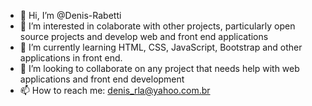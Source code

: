 - 👋 Hi, I’m @Denis-Rabetti
- 👀 I’m interested in colaborate with other projects, particularly open source projects and develop web and front end applications 
- 🌱 I’m currently learning HTML, CSS, JavaScript, Bootstrap and other applications in front end.
- 💞️ I’m looking to collaborate on any project that needs help with web applications and front end development
- 📫 How to reach me: denis_rla@yahoo.com.br

<!---
Denis-Rabetti/Denis-Rabetti is a ✨ special ✨ repository because its `README.md` (this file) appears on your GitHub profile.
You can click the Preview link to take a look at your changes.
--->
